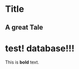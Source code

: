 <!--*
  title: Hello World Title
  description: This blog post is a test.
  tags: ["Java", "Plugin Development", "NetBeans"]
*-->

# Title #
## A great Tale ##

# test! database!!!

This is **bold** text.